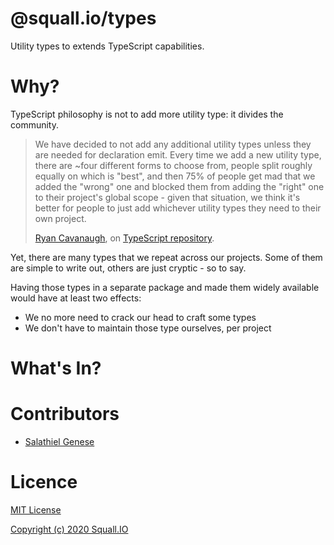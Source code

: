 # @squall.io/types
Utility types to extends TypeScript capabilities.

# Why?

TypeScript philosophy is not to add more utility type: it divides the community.

> We have decided to not add any additional utility types unless they are needed for declaration emit.
> Every time we add a new utility type, there are ~four different forms to choose from, people split
> roughly equally on which is "best", and then 75% of people get mad that we added the "wrong" one
> and blocked them from adding the "right" one to their project's global scope - given that
> situation, we think it's better for people to just add whichever utility types they need
> to their own project.
>
> [Ryan Cavanaugh](https://github.com/RyanCavanaugh), on [TypeScript repository](https://github.com/microsoft/TypeScript/issues/39305#issuecomment-651246070).

Yet, there are many types that we repeat across our projects.
Some of them are simple to write out, others are just cryptic - so to say.

Having those types in a separate package and made them widely available would have at least two effects:

- We no more need to crack our head to craft some types
- We don't have to maintain those type ourselves, per project

# What's In?

<!-- WhatIsIn:start --><!-- WhatIsIn:end -->

# Contributors

- [Salathiel Genese](https://github.com/SalathielGenese)

# Licence

[MIT License](https://github.com/squall-io/types/blob/master/LICENSE)

[Copyright (c) 2020 Squall.IO](https://github.com/squall-io/types/blob/master/LICENSE)
